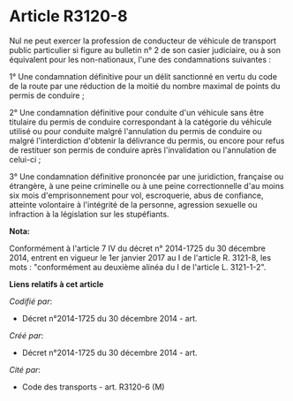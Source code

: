 # Article R3120-8

Nul ne peut exercer la profession de conducteur de véhicule de transport public particulier si figure au bulletin n° 2 de son
casier judiciaire, ou à son équivalent pour les non-nationaux, l'une des condamnations suivantes :

1° Une condamnation définitive pour un délit sanctionné en vertu du code de la route par une réduction de la moitié du nombre
maximal de points du permis de conduire ;

2° Une condamnation définitive pour conduite d'un véhicule sans être titulaire du permis de conduire correspondant à la
catégorie du véhicule utilisé ou pour conduite malgré l'annulation du permis de conduire ou malgré l'interdiction d'obtenir
la délivrance du permis, ou encore pour refus de restituer son permis de conduire après l'invalidation ou l'annulation de
celui-ci ;

3° Une condamnation définitive prononcée par une juridiction, française ou étrangère, à une peine criminelle ou à une peine
correctionnelle d'au moins six mois d'emprisonnement pour vol, escroquerie, abus de confiance, atteinte volontaire à
l'intégrité de la personne, agression sexuelle ou infraction à la législation sur les stupéfiants.

**Nota:**

Conformément à l'article 7 IV du décret n° 2014-1725 du 30 décembre 2014, entrent en vigueur le 1er janvier 2017 au I de
l'article R. 3121-8, les mots : "conformément au deuxième alinéa du I de l'article L. 3121-1-2".

**Liens relatifs à cet article**

_Codifié par_:

  - Décret n°2014-1725 du 30 décembre 2014 - art.

_Créé par_:

  - Décret n°2014-1725 du 30 décembre 2014 - art.

_Cité par_:

  - Code des transports - art. R3120-6 (M)
